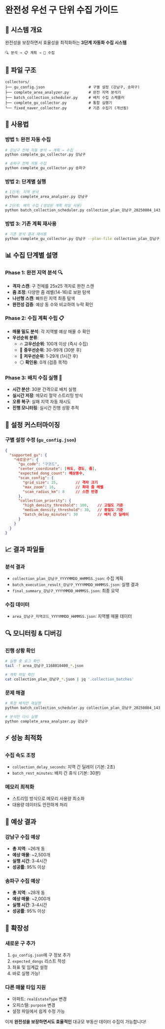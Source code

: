 # 완전성 우선 구 단위 수집 가이드

## 🎯 **시스템 개요**

완전성을 보장하면서 효율성을 최적화하는 **3단계 자동화 수집 시스템**

```
🔍 분석 → 📋 계획 → 🚀 수집
```

## 📂 **파일 구조**

```
collectors/
├── gu_config.json                    # 구별 설정 (강남구, 송파구)
├── complete_area_analyzer.py         # 완전 지역 분석기
├── batch_collection_scheduler.py     # 배치 수집 스케줄러  
├── complete_gu_collector.py          # 통합 실행기
└── fixed_naver_collector.py          # 기존 수집기 (개선됨)
```

## 🚀 **사용법**

### **방법 1: 완전 자동 수집**
```bash
# 강남구 전체 자동 분석 → 계획 → 수집
python complete_gu_collector.py 강남구

# 송파구 전체 자동 수집
python complete_gu_collector.py 송파구
```

### **방법 2: 단계별 실행**
```bash
# 1단계: 지역 분석
python complete_area_analyzer.py 강남구

# 2단계: 배치 수집 (생성된 계획 파일 사용)
python batch_collection_scheduler.py collection_plan_강남구_20250804_143000.json
```

### **방법 3: 기존 계획 재사용**
```bash
# 기존 분석 결과 재사용
python complete_gu_collector.py 강남구 --plan-file collection_plan_강남구_20250804_143000.json
```

## 📊 **수집 단계별 설명**

### **Phase 1: 완전 지역 분석** 🔍
- **격자 스캔**: 구 전체를 25x25 격자로 완전 스캔
- **줌 조정**: 다양한 줌 레벨(14-16)로 보완 탐색
- **나선형 스캔**: 빠뜨린 지역 최종 탐색
- **완전성 검증**: 예상 동 수와 비교하여 누락 확인

### **Phase 2: 수집 계획 수립** 📋
- **매물 밀도 분석**: 각 지역별 예상 매물 수 확인
- **우선순위 분류**:
  - 🔥 **고우선순위**: 100개 이상 (즉시 수집)
  - 🔶 **중우선순위**: 30-99개 (30분 후)
  - 🔵 **저우선순위**: 1-29개 (1시간 후)
  - ⚪ **확인용**: 0개 (검증 목적)

### **Phase 3: 배치 수집 실행** 🚀
- **시간 분산**: 30분 간격으로 배치 실행
- **실시간 저장**: 메모리 절약 스트리밍 방식
- **오류 복구**: 실패 지역 자동 재시도
- **진행 모니터링**: 실시간 진행 상황 추적

## 🔧 **설정 커스터마이징**

### **구별 설정 수정** (`gu_config.json`)
```json
{
  "supported_gu": {
    "새로운구": {
      "gu_code": "구코드",
      "center_coordinate": [위도, 경도, 줌],
      "expected_dong_count": 예상동수,
      "scan_config": {
        "grid_size": 25,        // 격자 크기
        "max_zoom": 16,         // 최대 줌 레벨
        "scan_radius_km": 8     // 스캔 반경
      },
      "collection_priority": {
        "high_density_threshold": 100,    // 고밀도 기준
        "medium_density_threshold": 30,   // 중밀도 기준
        "batch_delay_minutes": 30         // 배치 간 딜레이
      }
    }
  }
}
```

## 📈 **결과 파일들**

### **분석 결과**
- `collection_plan_강남구_YYYYMMDD_HHMMSS.json`: 수집 계획
- `batch_execution_result_강남구_YYYYMMDD_HHMMSS.json`: 실행 결과
- `final_summary_강남구_YYYYMMDD_HHMMSS.json`: 최종 요약

### **수집 데이터**
- `area_강남구_지역코드_YYYYMMDD_HHMMSS.json`: 지역별 매물 데이터

## 🔍 **모니터링 & 디버깅**

### **진행 상황 확인**
```bash
# 실행 중 로그 확인
tail -f area_강남구_1168010400_*.json

# 계획 파일 확인
cat collection_plan_강남구_*.json | jq '.collection_batches'
```

### **문제 해결**
```bash
# 특정 배치만 재실행
python batch_collection_scheduler.py collection_plan_강남구_20250804_143000.json

# 분석만 다시 실행
python complete_area_analyzer.py 강남구
```

## ⚡ **성능 최적화**

### **수집 속도 조정**
- `collection_delay_seconds`: 지역 간 딜레이 (기본: 2초)
- `batch_rest_minutes`: 배치 간 휴식 (기본: 30분)

### **메모리 최적화**
- 스트리밍 방식으로 메모리 사용량 최소화
- 대용량 데이터도 안전하게 처리

## 🎯 **예상 결과**

### **강남구 수집 예상**
- **총 지역**: ~26개 동
- **예상 매물**: ~2,500개
- **실행 시간**: 3-4시간
- **성공률**: 95% 이상

### **송파구 수집 예상**  
- **총 지역**: ~28개 동
- **예상 매물**: ~2,000개
- **실행 시간**: 3-4시간
- **성공률**: 95% 이상

## 🔧 **확장성**

### **새로운 구 추가**
1. `gu_config.json`에 구 정보 추가
2. `expected_dongs` 리스트 작성
3. 좌표 및 임계값 설정
4. 바로 실행 가능!

### **다른 매물 타입 지원**
- 아파트: `realEstateType` 변경
- 오피스텔: `purpose` 변경
- 설정 파일에서 쉽게 수정 가능

이제 **완전성을 보장하면서도 효율적인** 대규모 부동산 데이터 수집이 가능합니다!